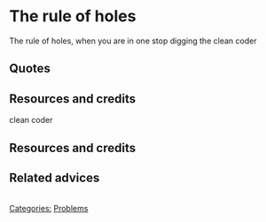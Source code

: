 # The rule of holes

The rule of holes, when you are in one stop digging the clean coder

## Quotes

## Resources and credits
clean coder
## Resources and credits

## Related advices

<br/>[Categories:](../Categories/index.md) [Problems](../Categories/Problems.md)